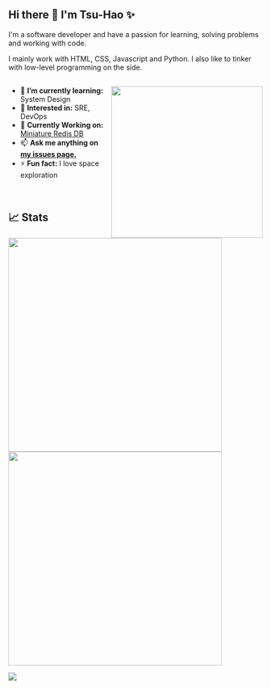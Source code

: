 ## Hi there 👋 I'm Tsu-Hao ✨

I'm a software developer and have a passion for learning, solving problems and working with code.

I mainly work with HTML, CSS, Javascript and Python. I also like to tinker with low-level programming on the side.

##

<img align="right" src="https://user-images.githubusercontent.com/96331813/160326423-98f24494-b1ed-4e13-80f6-357ecb89d918.gif" width="300" />

<p align="left">
  <ul>
    <li>📕 <strong>I’m currently learning: </strong>System Design</li>
    <li>🧐 <strong>Interested in:</strong> SRE, DevOps</li>
    <li>🔧 <strong>Currently Working on:</strong> <a href="https://github.com/Tsu-HaoLiu/Micro-RedisDB">Miniature Redis DB</a></li>
    <li>📫 <strong>Ask me anything on <a href="https://github.com/Tsu-HaoLiu/Tsu-HaoLiu/issues">my issues page.</a></strong></li>
    <li>⚡ <strong>Fun fact:</strong> I love space exploration</li>
  </ul>
</p>
<br>

## 📈 Stats

<img src="https://github-readme-streak-stats.herokuapp.com?user=Tsu-HaoLiu&theme=gotham&hide_border=true&date_format=M%20j%5B%2C%20Y%5D" width="423" /><img src="https://github-readme-stats.vercel.app/api?username=Tsu-HaoLiu&show_icons=true&hide_border=true&theme=gotham" width="423" />

![](https://komarev.com/ghpvc/?username=Tsu-HaoLiu)

<!--
**Tsu-HaoLiu/Tsu-HaoLiu** is a ✨ _special_ ✨ repository because its `README.md` (this file) appears on your GitHub profile.

Here are some ideas to get you started:

- 🔭 I’m currently working on ...
- 🌱 I’m currently learning ...
- 👯 I’m looking to collaborate on ...
- 🤔 I’m looking for help with ...
- 💬 Ask me about ...

- 📫 How to reach me: ...
- 😄 Pronouns: ...
- ⚡ Fun fact: ...
https://github.com/badges/shields/blob/master/doc/logos.md
-->
